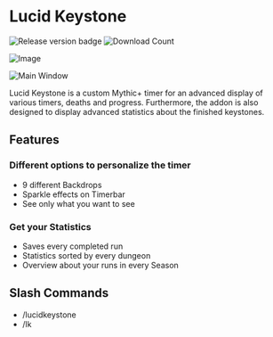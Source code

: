 # Lucid Keystone

![Release version badge](https://img.shields.io/github/v/release/DerHiraz/LucidKeystone?style=flat-square)
![Download Count](https://img.shields.io/github/downloads/DerHiraz/LucidKeystone/total?style=flat-square)

![Image](https://i.gyazo.com/a558e6cdeb1b873f0bfe77627ecc92f6.png)

![Main Window](https://i.gyazo.com/a05d968746c782f9d10679efdba8af52.png)

Lucid Keystone is a custom Mythic+ timer for an advanced display of various timers, deaths and progress. Furthermore, the addon is also designed to display advanced statistics about the finished keystones.

## Features
### Different options to personalize the timer
- 9 different Backdrops
- Sparkle effects on Timerbar
- See only what you want to see
### Get your Statistics
- Saves every completed run
- Statistics sorted by every dungeon
- Overview about your runs in every Season
 
## Slash Commands
- /lucidkeystone
- /lk
